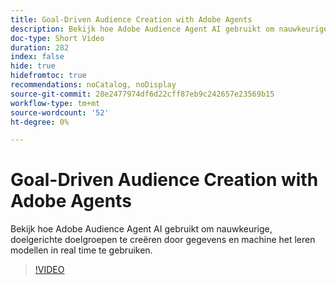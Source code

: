 ```yaml
---
title: Goal-Driven Audience Creation with Adobe Agents
description: Bekijk hoe Adobe Audience Agent AI gebruikt om nauwkeurige, doelgerichte doelgroepen te creëren door gegevens en machine het leren modellen in real time te gebruiken.
doc-type: Short Video
duration: 282
index: false
hide: true
hidefromtoc: true
recommendations: noCatalog, noDisplay
source-git-commit: 28e2477974df6d22cff87eb9c242657e23569b15
workflow-type: tm+mt
source-wordcount: '52'
ht-degree: 0%

---
```



# Goal-Driven Audience Creation with Adobe Agents

Bekijk hoe Adobe Audience Agent AI gebruikt om nauwkeurige, doelgerichte doelgroepen te creëren door gegevens en machine het leren modellen in real time te gebruiken.

<!-- 62_S653_3442539_281_goaldriven-audience-creation-with-adobe-agents -->
>[!VIDEO](https://video.tv.adobe.com/v/3460303/?learn=on&enablevpops=true&captions=dut)
